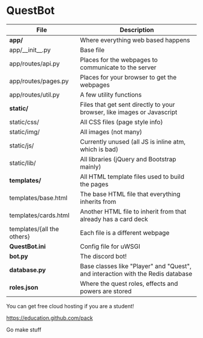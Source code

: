 # QuestBot

| File | Description | 
| --- | --- |
| **app/** | Where everything web based happens |
| app/\_\_init\_\_.py | Base file |
| app/routes/api.py | Places for the webpages to communicate to the server |
| app/routes/pages.py | Places for your browser to get the webpages |
| app/routes/util.py | A few utility functions |
| **static/** | Files that get sent directly to your browser, like images or Javascript |
| static/css/ | All CSS files (page style info) |
| static/img/ | All images (not many)
| static/js/ | Currently unused (all JS is inline atm, which is bad) |
| static/lib/ | All libraries (jQuery and Bootstrap mainly)
| **templates/** | All HTML template files used to build the pages |
| templates/base.html | The base HTML file that everything inherits from |
| templates/cards.html | Another HTML file to inherit from that already has a card deck |
| templates/{all the others} | Each file is a different webpage |
| **QuestBot.ini** | Config file for uWSGI |
| **bot.py** | The discord bot! |
| **database.py** | Base classes like "Player" and "Quest", and interaction with the Redis database |
| **roles.json** | Where the quest roles, effects and powers are stored |

You can get free cloud hosting if you are a student!

https://education.github.com/pack

Go make stuff
